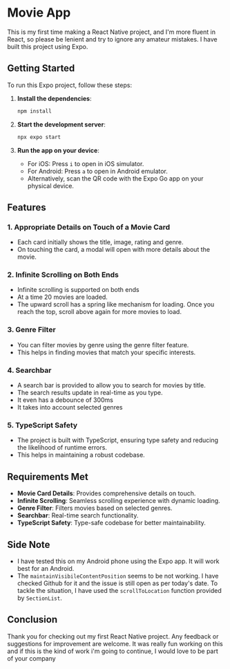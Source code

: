 # Movie App

This is my first time making a React Native project, and I'm more fluent in React, so please be lenient and try to ignore any amateur mistakes. I have built this project using Expo.

## Getting Started

To run this Expo project, follow these steps:

1. **Install the dependencies**:

   ```bash
   npm install
   ```

2. **Start the development server**:

   ```bash
   npx expo start
   ```

3. **Run the app on your device**:
   - For iOS: Press `i` to open in iOS simulator.
   - For Android: Press `a` to open in Android emulator.
   - Alternatively, scan the QR code with the Expo Go app on your physical device.

## Features

### 1. Appropriate Details on Touch of a Movie Card

- Each card initially shows the title, image, rating and genre.
- On touching the card, a modal will open with more details about the movie.

### 2. Infinite Scrolling on Both Ends

- Infinite scrolling is supported on both ends
- At a time 20 movies are loaded.
- The upward scroll has a spring like mechanism for loading. Once you reach the top, scroll above again for more movies to load.

### 3. Genre Filter

- You can filter movies by genre using the genre filter feature.
- This helps in finding movies that match your specific interests.

### 4. Searchbar

- A search bar is provided to allow you to search for movies by title.
- The search results update in real-time as you type.
- It even has a debounce of 300ms
- It takes into account selected genres

### 5. TypeScript Safety

- The project is built with TypeScript, ensuring type safety and reducing the likelihood of runtime errors.
- This helps in maintaining a robust codebase.

## Requirements Met

- **Movie Card Details**: Provides comprehensive details on touch.
- **Infinite Scrolling**: Seamless scrolling experience with dynamic loading.
- **Genre Filter**: Filters movies based on selected genres.
- **Searchbar**: Real-time search functionality.
- **TypeScript Safety**: Type-safe codebase for better maintainability.

## Side Note

- I have tested this on my Android phone using the Expo app. It will work best for an Android.
- The `maintainVisibileContentPosition` seems to be not working. I have checked Github for it and the issue is still open as per today's date. To tackle the situation, I have used the `scrollToLocation` function provided by `SectionList`.

## Conclusion

Thank you for checking out my first React Native project. Any feedback or suggestions for improvement are welcome. It was really fun working on this and if this is the kind of work i'm going to continue, I would love to be part of your company
